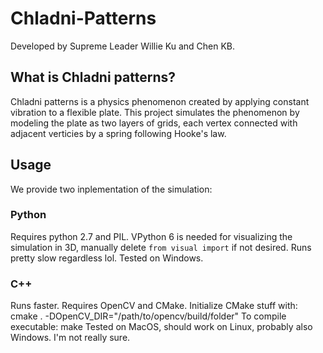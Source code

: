 # Chladni-Patterns
Developed by Supreme Leader Willie Ku and Chen KB.
## What is Chladni patterns?
Chladni patterns is a physics phenomenon created by applying constant vibration to a flexible plate. 
This project simulates the phenomenon by modeling the plate as two layers of grids, each vertex connected with adjacent verticies by a spring following Hooke's law. 
## Usage
We provide two inplementation of the simulation:
### Python
Requires python 2.7 and PIL. VPython 6 is needed for visualizing the simulation in 3D, manually delete `from visual import` if not desired. Runs pretty slow regardless lol.
Tested on Windows.
### C++
Runs faster. 
Requires OpenCV and CMake. Initialize CMake stuff with: 
    cmake . -DOpenCV_DIR="/path/to/opencv/build/folder"
To compile executable:
    make
Tested on MacOS, should work on Linux, probably also Windows. I'm not really sure. 


